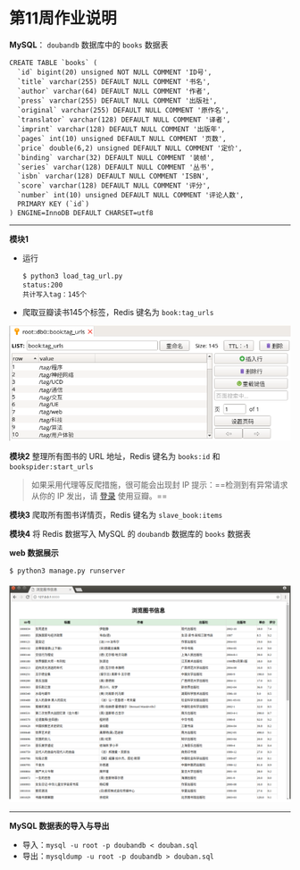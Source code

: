 # 第11周作业说明

**MySQL**： `doubandb` 数据库中的 `books` 数据表

```mysql
CREATE TABLE `books` (                                            
  `id` bigint(20) unsigned NOT NULL COMMENT 'ID号',              
  `title` varchar(255) DEFAULT NULL COMMENT '书名',             
  `author` varchar(64) DEFAULT NULL COMMENT '作者',             
  `press` varchar(255) DEFAULT NULL COMMENT '出版社',          
  `original` varchar(255) DEFAULT NULL COMMENT '原作名',       
  `translator` varchar(128) DEFAULT NULL COMMENT '译者',        
  `imprint` varchar(128) DEFAULT NULL COMMENT '出版年',        
  `pages` int(10) unsigned DEFAULT NULL COMMENT '页数',         
  `price` double(6,2) unsigned DEFAULT NULL COMMENT '定价',     
  `binding` varchar(32) DEFAULT NULL COMMENT '装帧',            
  `series` varchar(128) DEFAULT NULL COMMENT '丛书',            
  `isbn` varchar(128) DEFAULT NULL COMMENT 'ISBN',                
  `score` varchar(128) DEFAULT NULL COMMENT '评分',             
  `number` int(10) unsigned DEFAULT NULL COMMENT '评论人数',  
  PRIMARY KEY (`id`)                                              
) ENGINE=InnoDB DEFAULT CHARSET=utf8
```



---



**模块1** 

- 运行

  ```
  $ python3 load_tag_url.py 
  status:200
  共计写入tag：145个
  ```

- 爬取豆瓣读书145个标签，Redis 键名为 `book:tag_urls`

![](./images/RDM-book-tag_urls.png)



**模块2** 整理所有图书的 URL 地址，Redis 键名为 `books:id` 和 `bookspider:start_urls`



> 如果采用代理等反爬措施，很可能会出现封 IP 提示：==检测到有异常请求从你的 IP 发出，请 [登录](https://www.douban.com/accounts/login?redir=https%3A%2F%2Fbook.douban.com%2Fsubject%2F26202093%2F) 使用豆瓣。==



**模块3** 爬取所有图书详情页，Redis 键名为 `slave_book:items`



**模块4** 将 Redis 数据写入 MySQL 的 `doubandb` 数据库的 `books` 数据表



**web 数据展示**

```
$ python3 manage.py runserver
```



![](./images/豆瓣图书信息展示.png)



---



**MySQL 数据表的导入与导出**

- 导入：`mysql -u root -p doubandb < douban.sql`
- 导出：`mysqldump -u root -p doubandb > douban.sql`

